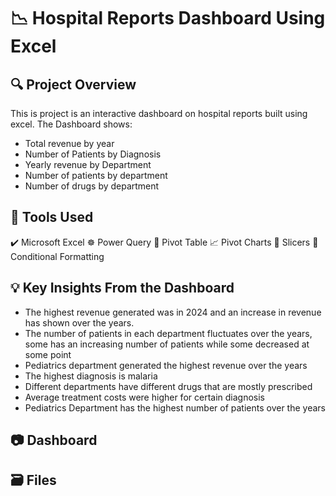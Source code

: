 # 📉 Hospital Reports Dashboard Using Excel

## 🔍 Project Overview
This is project is an interactive dashboard on hospital reports built using excel. The Dashboard shows:
- Total revenue by year
- Number of Patients by Diagnosis
- Yearly revenue by Department
- Number of patients by department
- Number of drugs by department

## 🧰 Tools Used
✔️  Microsoft Excel
☸️ Power Query
📌 Pivot Table
📈 Pivot Charts
📌 Slicers
🎨 Conditional Formatting

## 💡 Key Insights From the Dashboard 
- The highest revenue generated was in 2024 and an increase in revenue has shown over the years.
- The number of patients in each department fluctuates over the years, some has an increasing number of patients while some decreased at some point
- Pediatrics department generated the highest revenue over the years
- The highest diagnosis is malaria
- Different departments have different drugs that are mostly prescribed
- Average treatment costs were higher for certain diagnosis
- Pediatrics Department has the highest number of patients over the years

## 📷 Dashboard 

## 🗃️ Files 
